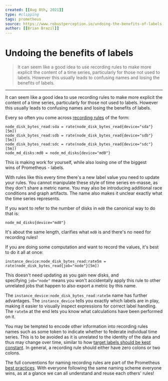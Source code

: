 ```yaml
---
created: [[Aug 8th, 2021]]
type: #clipping
tags: prometheus 
source: https://www.robustperception.io/undoing-the-benefits-of-labels
author: [[Brian Brazil]] 
---
```

# Undoing the benefits of labels

> It can seem like a good idea to use recording rules to make more explicit the content of a time series, particularly for those not used to labels. However this usually leads to confusing names and losing the benefits of labels.

---
It can seem like a good idea to use recording rules to make more explicit the content of a time series, particularly for those not used to labels. However this usually leads to confusing names and losing the benefits of labels.

Every so often you come across [recording rules](https://prometheus.io/docs/querying/rules/) of the form:

```
node_disk_bytes_read:sda = rate(node_disk_bytes_read{device="sda"}[5m])
node_disk_bytes_read:sdb = rate(node_disk_bytes_read{device="sdb"}[5m])
node_disk_bytes_read:sdc = rate(node_disk_bytes_read{device="sdc"}[5m])
node_md_disks:md0 = node_md_disks{device="md0"}
```

This is making work for yourself, while also losing one of the biggest wins of Prometheus - labels.

With rules like this every time there's a new label value you need to update your rules. You cannot manipulate these style of time series en-masse, as they don't share a metric name. You may also be introducing additional race conditions and graph artifacts. The name also makes it unclear exactly what the time series represents.

If you want to refer to the number of disks in `md0` the canonical way to do that is:

```
node_md_disks{device="md0"}
```

It's about the same length, clarifies what `md0` is and there's no need for recording rules!

If you are doing some computation and want to record the values, it's best to do it all at once:

```
instance_device:node_disk_bytes_read:rate5m = rate(node_disk_bytes_read{job="node"}[5m])
```

This doesn't need updating as you gain new disks, and specifying `job="node"` means you won't accidentally apply this rule to other unrelated jobs that happen to also export a metric by this name.

The `instance_device:node_disk_bytes_read:rate5m` name has further advantages. The `instance_device` tells you exactly which labels are in play, making it easier to visually inspect expressions for correct label handling. The `rate5m` at the end lets you know what calculations have been performed on it.

You may be tempted to encode other information into recording rules names such as some token to indicate whether to federate individual time series. This is to be avoided as it is unrelated to the identity of the data and thus may change over time, similar to how [target labels should be kept constant](http://www.robustperception.io/target-labels-are-for-life-not-just-for-christmas/). In general, a recording rule should either have zero colons or two colons.

The full conventions for naming recording rules are part of the Prometheus [best practices](https://prometheus.io/docs/practices/rules/). With everyone following the same naming scheme everyone wins, as at a glance we can all understand and reuse each others' rules!
